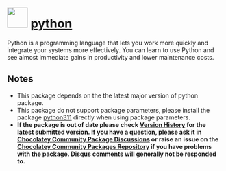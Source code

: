 # <img src="https://cdn.jsdelivr.net/gh/chocolatey-community/chocolatey-packages@edba4a5849ff756e767cba86641bea97ff5721fe/icons/python.svg" width="48" height="48"/> [python](https://chocolatey.org/packages/python)

Python is a programming language that lets you work more quickly and integrate your systems more effectively. You can learn to use Python and see almost immediate gains in productivity and lower maintenance costs.

## Notes

- This package depends on the the latest major version of python package.
- This package do not support package parameters, please install the package [python311](https://chocolatey.org/packages/python311) directly when using package parameters.
- **If the package is out of date please check [Version History](#versionhistory) for the latest submitted version. If you have a question, please ask it in [Chocolatey Community Package Discussions](https://github.com/chocolatey-community/chocolatey-packages/discussions) or raise an issue on the [Chocolatey Community Packages Repository](https://github.com/chocolatey-community/chocolatey-packages/issues) if you have problems with the package. Disqus comments will generally not be responded to.**
